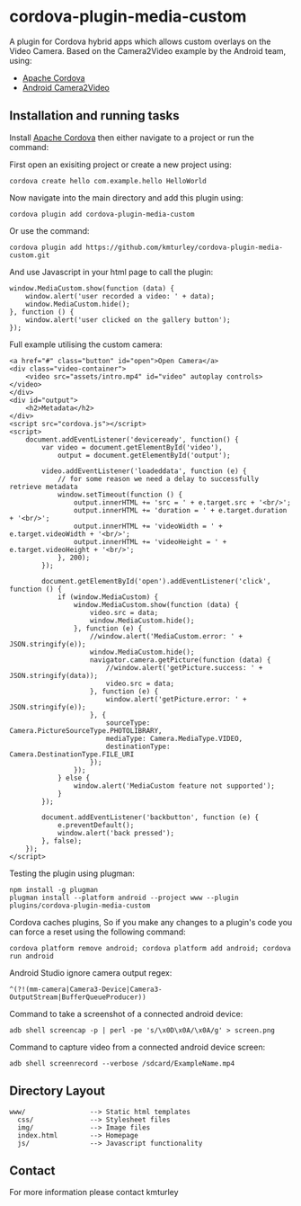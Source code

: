 # cordova-plugin-media-custom

A plugin for Cordova hybrid apps which allows custom overlays on the Video Camera. Based on the Camera2Video example by the Android team, using:

* [Apache Cordova](http://cordova.apache.org/)
* [Android Camera2Video](https://github.com/android/camera-samples)


## Installation and running tasks

Install [Apache Cordova](http://cordova.apache.org/) then either navigate to a project or run the command:

First open an exisiting project or create a new project using:

    cordova create hello com.example.hello HelloWorld

Now navigate into the main directory and add this plugin using:

    cordova plugin add cordova-plugin-media-custom

Or use the command:

    cordova plugin add https://github.com/kmturley/cordova-plugin-media-custom.git

And use Javascript in your html page to call the plugin:

    window.MediaCustom.show(function (data) {
        window.alert('user recorded a video: ' + data);
        window.MediaCustom.hide();
    }, function () {
        window.alert('user clicked on the gallery button');
    });

Full example utilising the custom camera:

    <a href="#" class="button" id="open">Open Camera</a>
    <div class="video-container">
        <video src="assets/intro.mp4" id="video" autoplay controls></video>
    </div>
    <div id="output">
        <h2>Metadata</h2>
    </div>
    <script src="cordova.js"></script>
    <script>
        document.addEventListener('deviceready', function() {
            var video = document.getElementById('video'),
                output = document.getElementById('output');

            video.addEventListener('loadeddata', function (e) {
                // for some reason we need a delay to successfully retrieve metadata
                window.setTimeout(function () {
                    output.innerHTML += 'src = ' + e.target.src + '<br/>';
                    output.innerHTML += 'duration = ' + e.target.duration + '<br/>';
                    output.innerHTML += 'videoWidth = ' + e.target.videoWidth + '<br/>';
                    output.innerHTML += 'videoHeight = ' + e.target.videoHeight + '<br/>';
                }, 200);
            });

            document.getElementById('open').addEventListener('click', function () {
                if (window.MediaCustom) {
                    window.MediaCustom.show(function (data) {
                        video.src = data;
                        window.MediaCustom.hide();
                    }, function (e) {
                        //window.alert('MediaCustom.error: ' + JSON.stringify(e));
                        window.MediaCustom.hide();
                        navigator.camera.getPicture(function (data) {
                            //window.alert('getPicture.success: ' + JSON.stringify(data));
                            video.src = data;
                        }, function (e) {
                            window.alert('getPicture.error: ' + JSON.stringify(e));
                        }, {
                            sourceType: Camera.PictureSourceType.PHOTOLIBRARY,
                            mediaType: Camera.MediaType.VIDEO,
                            destinationType: Camera.DestinationType.FILE_URI
                        });
                    });
                } else {
                    window.alert('MediaCustom feature not supported');
                }
            });

            document.addEventListener('backbutton', function (e) {
                e.preventDefault();
                window.alert('back pressed');
            }, false);
        });
    </script>

Testing the plugin using plugman:

    npm install -g plugman
    plugman install --platform android --project www --plugin plugins/cordova-plugin-media-custom

Cordova caches plugins, So if you make any changes to a plugin's code you can force a reset using the following command:

    cordova platform remove android; cordova platform add android; cordova run android

Android Studio ignore camera output regex:

    ^(?!(mm-camera|Camera3-Device|Camera3-OutputStream|BufferQueueProducer))

Command to take a screenshot of a connected android device:

    adb shell screencap -p | perl -pe 's/\x0D\x0A/\x0A/g' > screen.png

Command to capture video from a connected android device screen:

    adb shell screenrecord --verbose /sdcard/ExampleName.mp4


## Directory Layout

    www/                --> Static html templates
      css/              --> Stylesheet files
      img/              --> Image files
      index.html        --> Homepage
      js/               --> Javascript functionality


## Contact

For more information please contact kmturley
